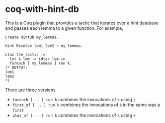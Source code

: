 # coq-with-hint-db
This is a Coq plugin that provides a tactic that iterates over a hint database and passes each lemma to a given function. For example,

```
Create HintDb my_lemmas.

Hint Resolve lem1 lem2 : my_lemmas.

Ltac the_tactic :=
  let k lem := idtac lem in
  foreach [ my_lemmas ] run k.
(* OUTPUT:
lem1
lem2
*)
```

There are three versions

- ```foreach [ .. ] run k``` combines the invocations of ```k``` using ```;```
- ```first_of [ .. ] run k``` combines the invocations of ```k``` in the same was a ```first```
- ```plus_of [ .. ] run k``` combines the invocations of ```k``` using ```+```
